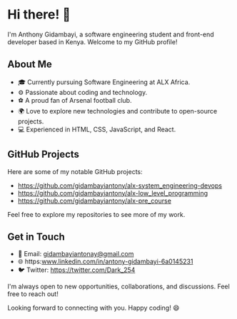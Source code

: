 # Hi there! 👋

I'm Anthony Gidambayi, a software engineering student and front-end developer based in Kenya. Welcome to my GitHub profile!

## About Me

- 🎓 Currently pursuing Software Engineering at ALX Africa.
- ⚙️ Passionate about coding and technology.
- ⚽️ A proud fan of Arsenal football club.
- 🌍 Love to explore new technologies and contribute to open-source projects.
- 💻 Experienced in HTML, CSS, JavaScript, and React.

## GitHub Projects

Here are some of my notable GitHub projects:

- https://github.com/gidambayiantony/alx-system_engineering-devops
- https://github.com/gidambayiantony/alx-low_level_programming
- https://github.com/gidambayiantony/alx-pre_course

Feel free to explore my repositories to see more of my work.

## Get in Touch

- 📧 Email: gidambayiantonay@gmail.com
- 🌐 https:www.linkedin.com/in/antony-gidambayi-6a0145231
- 🐦 Twitter: https://twitter.com/Dark_254 

I'm always open to new opportunities, collaborations, and discussions. Feel free to reach out!

Looking forward to connecting with you. Happy coding! 😄
